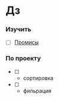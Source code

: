 # Дз

### Изучить

- [ ] [Промисы](https://learn.javascript.ru/promise)

### По проекту

- [ ] - сортировка        
- [ ] - фильрация 
  


